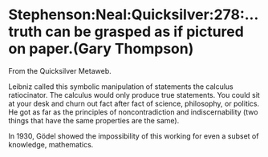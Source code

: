 
# Stephenson:Neal:Quicksilver:278:...truth can be grasped as if pictured on paper.(Gary Thompson)

From the Quicksilver Metaweb.

Leibniz called this symbolic manipulation of statements the calculus ratiocinator. The calculus would only produce true statements. You could sit at your desk and churn out fact after fact of science, philosophy, or politics. He got as far as the principles of noncontradiction and indiscernability (two things that have the same properties are the same).

In 1930, Gödel showed the impossibility of this working for even a subset of knowledge, mathematics.
